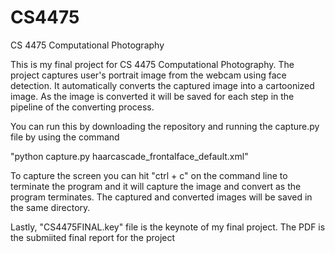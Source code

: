 # CS4475
CS 4475 Computational Photography

This is my final project for CS 4475 Computational Photography.
The project captures user's portrait image from the webcam using face detection.
It automatically converts the captured image into a cartoonized image.
As the image is converted it will be saved for each step in the pipeline of the converting process.

You can run this by downloading the repository and running the capture.py file by using the command

"python capture.py haarcascade_frontalface_default.xml"

To capture the screen you can hit "ctrl + c" on the command line to terminate the program and it will capture
the image and convert as the program terminates.
The captured and converted images will be saved in the same directory.

Lastly, "CS4475FINAL.key" file is the keynote of my final project.
The PDF is the submiited final report for the project
